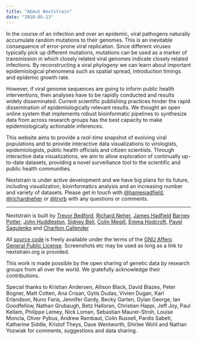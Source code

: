 ```yaml
---
title: "About Nextstrain"
date: "2018-05-13"
---
```


In the course of an infection and over an epidemic, viral pathogens naturally accumulate random mutations to their genomes.
This is an inevitable consequence of error-prone viral replication.
Since different viruses typically pick up different mutations, mutations can be used as a marker of transmission in which closely related viral genomes indicate closely related infections.
By reconstructing a viral _phylogeny_ we can learn about important epidemiological phenomena such as spatial spread, introduction timings and epidemic growth rate.

However, if viral genome sequences are going to inform public health interventions, then analyses have to be rapidly conducted and results widely disseminated.
Current scientific publishing practices hinder the rapid dissemination of epidemiologically relevant results.
We thought an open online system that implements robust bioinformatic pipelines to synthesize data from across research groups has the best capacity to make epidemiologically actionable inferences.

This website aims to provide a _real-time_ snapshot of evolving viral populations and to provide interactive data visualizations to virologists, epidemiologists, public health officials and citizen scientists.
Through interactive data visualizations, we aim to allow exploration of continually up-to-date datasets, providing a novel surveillance tool to the scientific and public health communities.

Nextstrain is under active development and we have big plans for its future, including visualization, bioinformatics analysis and an increasing number and variety of datasets. Please get in touch with [@hamesjadfield](https://twitter.com/hamesjadfield), [@richardneher](https://twitter.com/richardneher) or [@trvrb](https://twitter.com/trvrb) with any questions or comments.

----------------------------------

Nextstrain is built by [Trevor Bedford](http://bedford.io/team/trevor-bedford/), [Richard Neher](https://neherlab.org/richard-neher.html), [James Hadfield](http://bedford.io/team/james-hadfield/) [Barney Potter](http://bedford.io/team/barney-potter/), [John Huddleston](http://bedford.io/team/john-huddleston/), [Sidney Bell](http://bedford.io/team/sidney-bell/), [Colin Megill](http://www.colinmegill.com/), [Emma Hodcroft](http://emmahodcroft.com/), [Pavel Sagulenko](https://neherlab.org/pavel-sagulenko.html) and [Charlton Callender](http://bedford.io/team/charlton-callender/)

All [source code](https://github.com/nextstrain) is freely available under the terms of the [GNU Affero General Public License](https://github.com/nextstrain/auspice/blob/master/LICENSE.txt). Screenshots etc may be used as long as a link to nextstrain.org is provided.

This work is made possible by the open sharing of genetic data by research groups from all over the world. We gratefully acknowledge their contributions.

Special thanks to Kristian Andersen, Allison Black, David Blazes, Peter Bogner, Matt Cotten, Ana Crisan, Gytis Dudas, Vivien Dugan, Karl Erlandson, Nuno Faria, Jennifer Gardy, Becky Garten, Dylan George, Ian Goodfellow, Nathan Grubaugh, Betz Halloran, Christian Happi, Jeff Joy, Paul Kellam, Philippe Lemey, Nick Loman, Sebastian Maurer-Stroh, Louise Moncla, Oliver Pybus, Andrew Rambaut, Colin Russell, Pardis Sabeti, Katherine Siddle, Kristof Theys, Dave Wentworth, Shirlee Wohl and Nathan Yozwiak for comments, suggestions and data sharing.
